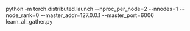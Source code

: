 python -m torch.distributed.launch --nproc_per_node=2 --nnodes=1 --node_rank=0 --master_addr=127.0.0.1 --master_port=6006 learn_all_gather.py
